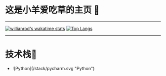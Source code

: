 # 这是小羊爱吃草的主页 :sheep:
***
[![willianrod's wakatime stats](https://github-readme-stats.vercel.app/api/wakatime?username=PortLand237930)](https://github.com/anuraghazra/github-readme-stats)
[![Top Langs](https://github-readme-stats.vercel.app/api/top-langs/?username=PortLand237930&layout=compact)](https://github.com/anuraghazra/github-readme-stats)
***
# 技术栈:red_car:
<ul>
  <li>![Python](/stack/pycharm.svg "Python")</li>
</ul>
